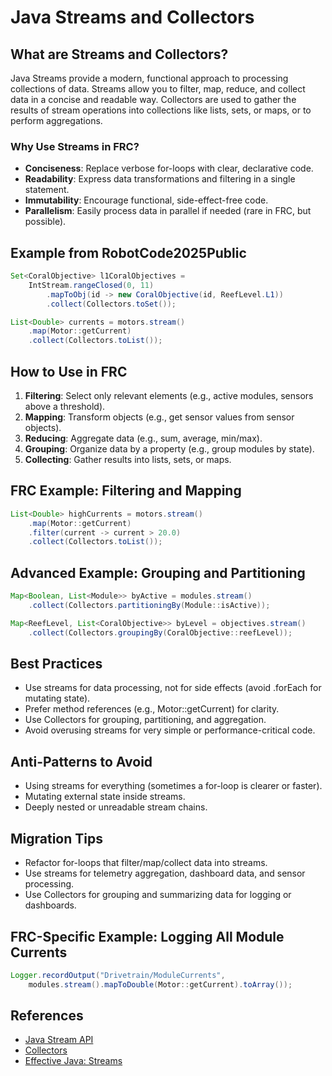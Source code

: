 # Java Streams and Collectors

## What are Streams and Collectors?
Java Streams provide a modern, functional approach to processing collections of data. Streams allow you to filter, map, reduce, and collect data in a concise and readable way. Collectors are used to gather the results of stream operations into collections like lists, sets, or maps, or to perform aggregations.

### Why Use Streams in FRC?
- **Conciseness**: Replace verbose for-loops with clear, declarative code.
- **Readability**: Express data transformations and filtering in a single statement.
- **Immutability**: Encourage functional, side-effect-free code.
- **Parallelism**: Easily process data in parallel if needed (rare in FRC, but possible).

## Example from RobotCode2025Public
```java
Set<CoralObjective> l1CoralObjectives =
    IntStream.rangeClosed(0, 11)
        .mapToObj(id -> new CoralObjective(id, ReefLevel.L1))
        .collect(Collectors.toSet());

List<Double> currents = motors.stream()
    .map(Motor::getCurrent)
    .collect(Collectors.toList());
```

## How to Use in FRC
1. **Filtering**: Select only relevant elements (e.g., active modules, sensors above a threshold).
2. **Mapping**: Transform objects (e.g., get sensor values from sensor objects).
3. **Reducing**: Aggregate data (e.g., sum, average, min/max).
4. **Grouping**: Organize data by a property (e.g., group modules by state).
5. **Collecting**: Gather results into lists, sets, or maps.

## FRC Example: Filtering and Mapping
```java
List<Double> highCurrents = motors.stream()
    .map(Motor::getCurrent)
    .filter(current -> current > 20.0)
    .collect(Collectors.toList());
```

## Advanced Example: Grouping and Partitioning
```java
Map<Boolean, List<Module>> byActive = modules.stream()
    .collect(Collectors.partitioningBy(Module::isActive));

Map<ReefLevel, List<CoralObjective>> byLevel = objectives.stream()
    .collect(Collectors.groupingBy(CoralObjective::reefLevel));
```

## Best Practices
- Use streams for data processing, not for side effects (avoid .forEach for mutating state).
- Prefer method references (e.g., Motor::getCurrent) for clarity.
- Use Collectors for grouping, partitioning, and aggregation.
- Avoid overusing streams for very simple or performance-critical code.

## Anti-Patterns to Avoid
- Using streams for everything (sometimes a for-loop is clearer or faster).
- Mutating external state inside streams.
- Deeply nested or unreadable stream chains.

## Migration Tips
- Refactor for-loops that filter/map/collect data into streams.
- Use streams for telemetry aggregation, dashboard data, and sensor processing.
- Use Collectors for grouping and summarizing data for logging or dashboards.

## FRC-Specific Example: Logging All Module Currents
```java
Logger.recordOutput("Drivetrain/ModuleCurrents",
    modules.stream().mapToDouble(Motor::getCurrent).toArray());
```

## References
- [Java Stream API](https://docs.oracle.com/javase/8/docs/api/java/util/stream/Stream.html)
- [Collectors](https://docs.oracle.com/javase/8/docs/api/java/util/stream/Collectors.html)
- [Effective Java: Streams](https://www.oreilly.com/library/view/effective-java/9780134686097/ch07.html)
